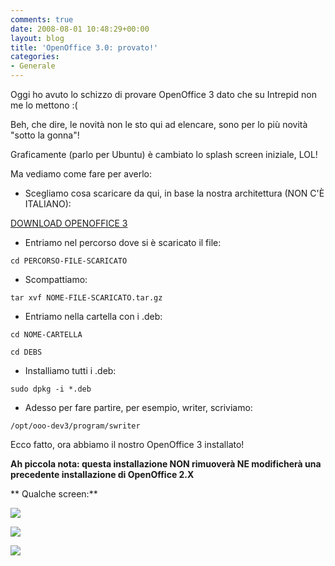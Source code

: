 ```yaml
---
comments: true
date: 2008-08-01 10:48:29+00:00
layout: blog
title: 'OpenOffice 3.0: provato!'
categories:
- Generale
---
```


Oggi ho avuto lo schizzo di provare OpenOffice 3 dato che su Intrepid non me lo mettono :(

Beh, che dire, le novità non le sto qui ad elencare, sono per lo più novità "sotto la gonna"!

Graficamente (parlo per Ubuntu) è cambiato lo splash screen iniziale, LOL!

Ma vediamo come fare per averlo:



	
  * Scegliamo cosa scaricare da qui, in base la nostra architettura (NON C'È ITALIANO):


[DOWNLOAD OPENOFFICE 3](http://ooo.mirror.garr.it/mirrors/openoffice/extended/developer/DEV300_m28/)



	
  * Entriamo nel percorso dove si è scaricato il file:




`cd PERCORSO-FILE-SCARICATO`






	
  * Scompattiamo:




`tar xvf NOME-FILE-SCARICATO.tar.gz`






	
  * Entriamo nella cartella con i .deb:




`cd NOME-CARTELLA`




`cd DEBS`






	
  * Installiamo tutti i .deb:




`sudo dpkg -i *.deb`






	
  * Adesso per fare partire, per esempio, writer, scriviamo:




`/opt/ooo-dev3/program/swriter`
















Ecco fatto, ora abbiamo il nostro OpenOffice 3 installato!




**Ah piccola nota: questa installazione NON rimuoverà NE modificherà una precedente installazione di OpenOffice 2.X**



**
Qualche screen:**

[![](http://www.allfreeportal.com/imghost/thumbs/22483Schermata.png)](http://www.allfreeportal.com/imghost/viewer.php?id=22483Schermata.png)

[![](http://www.allfreeportal.com/imghost/thumbs/387649Schermata-1.png)](http://www.allfreeportal.com/imghost/viewer.php?id=387649Schermata-1.png)

[![](http://www.allfreeportal.com/imghost/thumbs/294328Schermata-2.png)](http://www.allfreeportal.com/imghost/viewer.php?id=294328Schermata-2.png)
